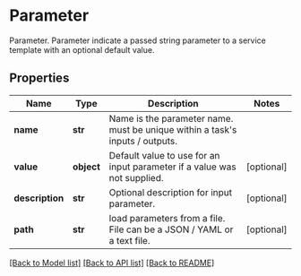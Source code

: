 # Parameter

Parameter.  Parameter indicate a passed string parameter to a service template with an optional default value.
## Properties
Name | Type | Description | Notes
------------ | ------------- | ------------- | -------------
**name** | **str** | Name is the parameter name. must be unique within a task&#39;s inputs / outputs. | 
**value** | **object** | Default value to use for an input parameter if a value was not supplied. | [optional] 
**description** | **str** | Optional description for input parameter. | [optional] 
**path** | **str** | load parameters from a file. File can be a JSON / YAML or a text file. | [optional] 

[[Back to Model list]](../README.md#documentation-for-models) [[Back to API list]](../README.md#documentation-for-api-endpoints) [[Back to README]](../README.md)


